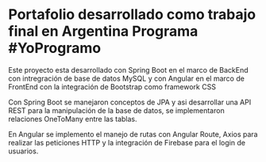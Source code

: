 # Portafolio desarrollado como trabajo final en Argentina Programa #YoProgramo

Este proyecto esta desarrollado con Spring Boot en el marco de BackEnd con intregración de base de datos MySQL y con Angular en el marco de FrontEnd con la integración de Bootstrap como framework CSS

Con Spring Boot se manejaron conceptos de JPA y asi desarrollar una API REST para la manipulación de la base de datos, se implementaron relaciones OneToMany entre las tablas.

En Angular se implemento el manejo de rutas con Angular Route, Axios para realizar las peticiones HTTP y la integración de Firebase para el login de usuarios.
